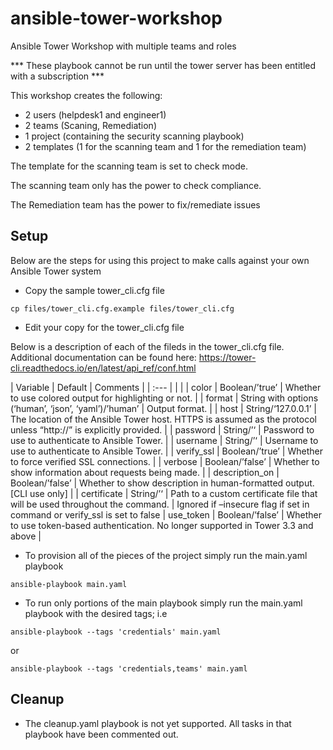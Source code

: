 # ansible-tower-workshop
Ansible Tower Workshop with multiple teams and roles

*** These playbook cannot be run until the tower server has been entitled with a subscription ***

This workshop creates the following:

- 2 users (helpdesk1 and engineer1)
- 2 teams (Scaning, Remediation)
- 1 project (containing the security scanning playbook)
- 2 templates (1 for the scanning team and 1 for the remediation team)


The template for the scanning team is set to check mode.

The scanning team only has the power to check compliance.

The Remediation team has the power to fix/remediate issues

## Setup

Below are the steps for using this project to make calls against your own Ansible Tower system

- Copy the sample tower_cli.cfg file

```
cp files/tower_cli.cfg.example files/tower_cli.cfg
```

- Edit your copy for the tower_cli.cfg file

Below is a description of each of the fileds in the tower_cli.cfg file. Additional documentation can be found here:
https://tower-cli.readthedocs.io/en/latest/api_ref/conf.html

| Variable       | Default               | Comments                                                                                                          |
| :---	         |                       |                                                                                                                   |
| color          | Boolean/’true’        | Whether to use colored output for highlighting or not.                                                            |
| format         | String with options (‘human’, ‘json’, ‘yaml’)/’human’ | Output format.                                                                    |
| host           | String/‘127.0.0.1’    | The location of the Ansible Tower host. HTTPS is assumed as the protocol unless “http://” is explicitly provided. |
| password       | String/’‘             | Password to use to authenticate to Ansible Tower.                                                                 |
| username       | String/’‘             | Username to use to authenticate to Ansible Tower.                                                                 |
| verify_ssl     | Boolean/’true’        | Whether to force verified SSL connections.                                                                        |
| verbose        | Boolean/’false’       | Whether to show information about requests being made.                                                            |
| description_on | Boolean/’false’       | Whether to show description in human-formatted output. [CLI use only]                                             |
| certificate    | String/’‘             | Path to a custom certificate file that will be used throughout the command.                                       |
                                           Ignored if –insecure flag if set in command or verify_ssl is set to false
| use_token      | Boolean/’false’       | Whether to use token-based authentication. No longer supported in Tower 3.3 and above                             |

- To provision all of the pieces of the project simply run the main.yaml playbook

```
ansible-playbook main.yaml
```

- To run only portions of the main playbook simply run the main.yaml playbook with the desired tags; i.e

```
ansible-playbook --tags 'credentials' main.yaml
```

or

```
ansible-playbook --tags 'credentials,teams' main.yaml
```


## Cleanup

- The cleanup.yaml playbook is not yet supported. All tasks in that playbook have been commented out.
